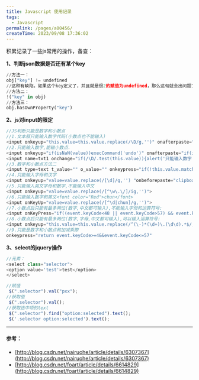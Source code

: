 ```yaml
---
title: Javascript 使用记录
tags:
  - Javascript
permalink: /pages/a00456/
createTime: 2023/09/08 17:36:02
---
```




积累记录了一些js常用的操作，备查：

**1、判断json数据是否还有某个key**

```python
//方法一：
obj["key"] != undefined 
//这种有缺陷，如果这个key定义了，并且就是很2的赋值为undefined，那么这句就会出问题了。 
//方法二：
!("key" in obj)
//方法三： 
obj.hasOwnProperty("key")  
```

**2、js对input的限定**

```javascript
//JS判断只能是数字和小数点
//1.文本框只能输入数字代码(小数点也不能输入)
<input onkeyup="this.value=this.value.replace(/\D/g,'')" onafterpaste="this.value=this.value.replace(/\D/g,'')">
//2.只能输入数字,能输小数点.
<input onkeyup="if(isNaN(value))execCommand('undo')" onafterpaste="if(isNaN(value))execCommand('undo')">
<input name=txt1 onchange="if(/\D/.test(this.value)){alert('只能输入数字');this.value='';}">
//3.数字和小数点方法二
<input type=text t_value="" o_value="" onkeypress="if(!this.value.match(/^[\+\-]?\d*?\.?\d*?$/))this.value=this.t_value;else this.t_value=this.value;if(this.value.match(/^(?:[\+\-]?\d+(?:\.\d+)?)?$/))this.o_value=this.value" onkeyup="if(!this.value.match(/^[\+\-]?\d*?\.?\d*?$/))this.value=this.t_value;else this.t_value=this.value;if(this.value.match(/^(?:[\+\-]?\d+(?:\.\d+)?)?$/))this.o_value=this.value" onblur="if(!this.value.match(/^(?:[\+\-]?\d+(?:\.\d+)?|\.\d*?)?$/))this.value=this.o_value;else{if(this.value.match(/^\.\d+$/))this.value=0+this.value;if(this.value.match(/^\.$/))this.value=0;this.o_value=this.value}">
//4.只能输入字母和汉字
<input onkeyup="value=value.replace(/[\d]/g,'') "onbeforepaste="clipboardData.setData('text',clipboardData.getData('text').replace(/[\d]/g,''))" maxlength=10 name="Numbers">
//5.只能输入英文字母和数字,不能输入中文
<input onkeyup="value=value.replace(/[^\w\.\/]/ig,'')">
//6.只能输入数字和英文<font color="Red">chun</font>
<input onKeyUp="value=value.replace(/[^\d|chun]/g,'')">
//7.小数点后只能有最多两位(数字,中文都可输入),不能输入字母和运算符号:
<input onKeyPress="if((event.keyCode<48 || event.keyCode>57) && event.keyCode!=46 || /\.\d\d$/.test(value))event.returnValue=false">
//8.小数点后只能有最多两位(数字,字母,中文都可输入),可以输入运算符号:
<input onkeyup="this.value=this.value.replace(/^(\-)*(\d+)\.(\d\d).*$/,'$1$2.$3')">
//9.只能是数字和小数点和加减乘際
onkeypress="return event.keyCode>=4&&event.keyCode<=57"
```

**3、select的jquery操作**

```javascript
//元素：
<select class="selector">
<option value='test'>test</option>
</select>

//赋值
 $(".selector").val("pxx");
//获取值
 $(".selector").val();
//获取选中项的text
 $(".selector").find("option:selected").text();
 $('.selector option:selected').text();
```


---

#### 参考：

* [http://blog.csdn.net/nairuohe/article/details/6307367](http://blog.csdn.net/nairuohe/article/details/6307367)
* [http://blog.csdn.net/foart/article/details/6614829](http://blog.csdn.net/foart/article/details/6614829)